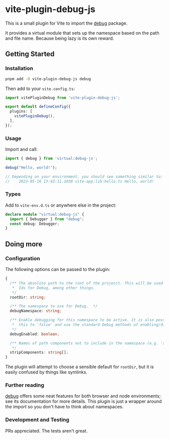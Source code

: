 # vite-plugin-debug-js

This is a small plugin for Vite to import the [debug](https://github.com/debug-js/debug) package.

It provides a virtual module that sets up the namespace based on the path and file name. Because
being lazy is its own reward.

## Getting Started

### Installation

```sh
pnpm add -D vite-plugin-debug-js debug
```

Then add to your `vite.config.ts`:

```typescript
import vitePluginDebug from 'vite-plugin-debug-js';

export default defineConfig({
  plugins: [
    vitePluginDebug(),
  ],
});
```

### Usage

Import and call:

```typescript
import { debug } from 'virtual:debug-js';

debug("Hello, world!");

// Depending on your environment, you should see something similar to:
//    2023-05-16 13:43:11.1030 vite-app:lib:hello.ts Hello, world!
```

### Types

Add to `vite-env.d.ts` or anywhere else in the project:

```typescript
declare module "virtual:debug-js" {
  import { Debugger } from "debug";
  const debug: Debugger;
}
```

## Doing more

### Configuration

The following options can be passed to the plugin:

```typescript
{
  /** The absolute path to the root of the projecct. This will be used to generate
   *  Ids for Debug, among other things.
   */
  rootDir: string;

  /** The namespace to use for Debug.  */
  debugNamespace: string;

  /** Enable debugging for this namespace to be active. It is also possible to set
   *  this to 'false' and use the standard Debug methods of enabling/disabling.
   */
  debugEnabled: boolean;

  /** Names of path components not to include in the namespace (e.g. 'src')
   */
  stripComponents: string[];
}
```

The plugin will attempt to choose a sensible default for `rootDir`, but it is
easily confused by things like symlinks.

### Further reading

[debug](https://github.com/debug-js/debug) offers some neat features for both
browser and node environments; see its documentation for more details. This
plugin is just a wrapper around the import so you don't have to think about namespaces.

### Development and Testing

PRs appreciated. The tests aren't great.

